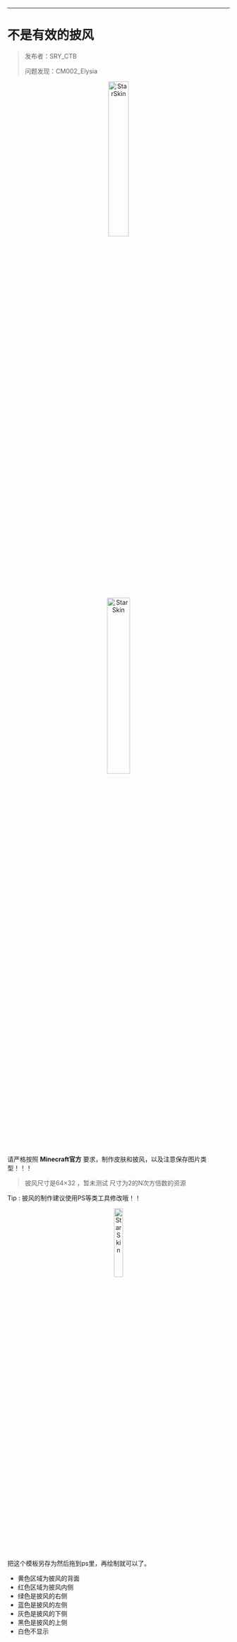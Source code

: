------

# 不是有效的披风

> 发布者：SRY_CTB
>
> 问题发现：CM002_Elysia

<div style="text-align: center;">
<img src=https://pic-up.star-skin.cn/i/2023/03/08/d600d3a7-1723-b4dc-cc16-14b9131dbac0.png width=30% alt="StarSkin"/>
<br>
<img src=https://pic-up.star-skin.cn/i/2023/03/08/46f56bd2-e9ce-4b43-aef3-a6e5319a9b12.png width=32% alt="StarSkin"/>
</div>

请严格按照 <strong>Minecraft官方</strong> 要求，制作皮肤和披风，以及注意保存图片类型！！！

>披风尺寸是64×32 ，暂未测试 尺寸为2的N次方倍数的资源

Tip : 披风的制作建议使用PS等类工具修改哦！！

<div style="text-align: center;">
<img src=https://pic-up.star-skin.cn/i/2023/03/08/ec024561-b692-c3fa-d8ba-1b7c243d1796.webp width=20% alt="StarSkin"/>
</div>

把这个模板另存为然后拖到ps里，再绘制就可以了。
 - 黄色区域为披风的背面
 - 红色区域为披风内侧 
 - 绿色是披风的右侧
 - 蓝色是披风的左侧
 - 灰色是披风的下侧
 - 黑色是披风的上侧
 - 白色不显示 